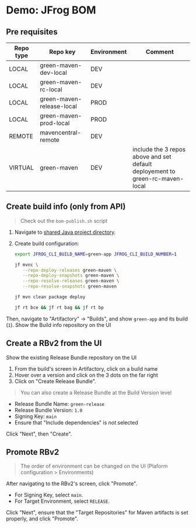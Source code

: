 # Demo: JFrog BOM

## Pre requisites

Repo type | Repo key | Environment | Comment
---|---|--- |---
LOCAL | green-maven-dev-local | DEV |
LOCAL | green-maven-rc-local | DEV |
LOCAL | green-maven-release-local | PROD |
LOCAL | green-maven-prod-local | PROD |
REMOTE | mavencentral-remote | DEV |
VIRTUAL | green-maven  | DEV | include the 3 repos above and set default deployement to  green-rc-maven-local

## Create build info (only from API)

> Check out the ```bom-publish.sh``` script

1. Navigate to [shared Java project directory](../../common/java).
2. Create build configuration:

   ```bash
   export JFROG_CLI_BUILD_NAME=green-app JFROG_CLI_BUILD_NUMBER=1
   
   jf mvnc \
      --repo-deploy-releases green-maven \
      --repo-deploy-snapshots green-maven \
      --repo-resolve-releases green-maven \
      --repo-resolve-snapshots green-maven
   
   jf mvn clean package deploy 

   jf rt bce && jf rt bag && jf rt bp
   ```

Then, navigate to "Artifactory" -> "Builds", and show `green-app` and its build (`1`).
Show the Build info repository on the UI

## Create a RBv2 from the UI

Show the existing Release Bundle repository on the UI

1. From the build's screen in Artifactory, click on a build name
2. Hover over a version and click on the 3 dots on the far right
3. Click on "Create Release Bundle".

> You can also create a Release Bundle at the Build Version level

* Release Bundle Name: `green-release`
* Release Bundle Version: `1.0`
* Signing Key: `main`
* Ensure that "Include dependencies" is *not* selected

Click "Next", then "Create".

## Promote RBv2

> The order of environment can be changed on the UI (Plaform configuration > Environments)

After navigating to the RBv2's screen, click "Promote".

* For Signing Key, select `main`.
* For Target Environment, select `RELEASE`.

Click "Next", ensure that the "Target Repositories" for Maven artifacts is set properly, and click "Promote".
